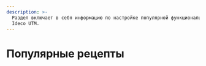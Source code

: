 ```yaml
---
description: >-
  Раздел включает в себя информацию по настройке популярной функциональности
  Ideco UTM.
---
```


# Популярные рецепты

